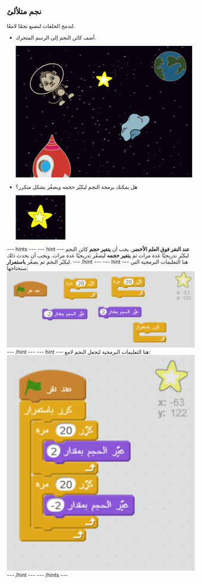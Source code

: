 ## نجم متلألئ

لندمج الحلقات لنصنع نجمًا لامعًا.

+ أضف كائن النجم إلى الرسم المتحرك.
    
    ![إضافة كائن النجم](images/space-star-sprite.png)

+ هل يمكنك برمجة النجم ليكبُر حجمه ويصغُر بشكل متكرر؟
    
    ![اختبار النجم اللامع](images/space-star-test.png)

--- hints --- --- hint --- **عند النقر فوق العلم الأخضر**، يجب أن **يتغير حجم** كائن النجم ليكبُر تدريجيًا عدة مرات ثم **يتغير حجمه** ليصغُر تدريجيًا عدة مرات. ويجب أن يحدث ذلك ليكبُر النجم ثم يصغُر **باستمرار**. --- /hint --- --- hint --- هنا التعليمات البرمجية التي ستحتاجها: ![Blocks for a shining star](images/space-star-blocks.png) --- /hint --- --- hint --- هنا التعليمات البرمجية لتجعل النجم لامع: ![Code for a shining star](images/space-star-code.png) --- /hint --- --- /hints ---